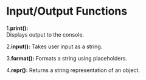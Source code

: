 # **Input/Output Functions**

1.**print():**	
Displays output to the console.

2.**input():**
Takes user input as a string.

3.**format():**
Formats a string using placeholders.

4.**repr():**
Returns a string representation of an object.
